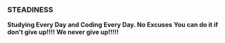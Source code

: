 ### STEADINESS
__Studying Every Day and Coding Every Day. No Excuses__
__You can do it if don't give up!!!!__
__We never give up!!!!!__
